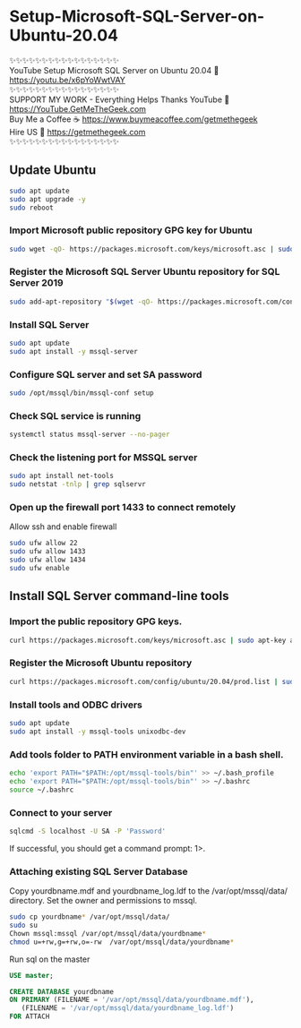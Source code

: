 # Setup-Microsoft-SQL-Server-on-Ubuntu-20.04
✨✨✨✨✨✨✨✨✨✨✨✨✨✨✨✨✨  
YouTube Setup Microsoft SQL Server on Ubuntu 20.04
🔗 <https://youtu.be/x6pYoWwtVAY>  
✨✨✨✨✨✨✨✨✨✨✨✨✨✨✨✨✨  
SUPPORT MY WORK - Everything Helps Thanks 
YouTube 🔗 <https://YouTube.GetMeTheGeek.com>  
Buy Me a Coffee ☕ <https://www.buymeacoffee.com/getmethegeek>  
Hire US 🔗 <https://getmethegeek.com>  
✨✨✨✨✨✨✨✨✨✨✨✨✨✨✨✨✨

## Update Ubuntu

```bash
sudo apt update
sudo apt upgrade -y
sudo reboot
```
###  Import Microsoft public repository GPG key for Ubuntu
```bash
sudo wget -qO- https://packages.microsoft.com/keys/microsoft.asc | sudo apt-key add -
```
### Register the Microsoft SQL Server Ubuntu repository for SQL Server 2019
```bash
sudo add-apt-repository "$(wget -qO- https://packages.microsoft.com/config/ubuntu/20.04/mssql-server-2019.list)"
```
### Install SQL Server
```bash
sudo apt update
sudo apt install -y mssql-server
```
### Configure SQL server and set SA password
```bash
sudo /opt/mssql/bin/mssql-conf setup
```
### Check SQL service is running
```bash
systemctl status mssql-server --no-pager
```
### Check the listening port for MSSQL server
```bash
sudo apt install net-tools
sudo netstat -tnlp | grep sqlservr
```
### Open up the firewall port 1433 to connect remotely
Allow ssh and enable firewall
```bash
sudo ufw allow 22
sudo ufw allow 1433
sudo ufw allow 1434
sudo ufw enable
```
## Install SQL Server command-line tools
### Import the public repository GPG keys.
```bash
curl https://packages.microsoft.com/keys/microsoft.asc | sudo apt-key add -
```
### Register the Microsoft Ubuntu repository
```bash
curl https://packages.microsoft.com/config/ubuntu/20.04/prod.list | sudo tee /etc/apt/sources.list.d/msprod.list
```
### Install tools and ODBC drivers
```bash
sudo apt update 
sudo apt install -y mssql-tools unixodbc-dev
```

### Add tools folder to PATH environment variable in a bash shell.
```bash
echo 'export PATH="$PATH:/opt/mssql-tools/bin"' >> ~/.bash_profile
echo 'export PATH="$PATH:/opt/mssql-tools/bin"' >> ~/.bashrc
source ~/.bashrc
```
### Connect to your server
```bash
sqlcmd -S localhost -U SA -P 'Password'
```
If successful, you should get a command prompt: 1>.

### Attaching existing SQL Server Database
Copy yourdbname.mdf and yourdbname_log.ldf to the /var/opt/mssql/data/ directory. Set the owner and permissions to mssql.
```bash
sudo cp yourdbname* /var/opt/mssql/data/
sudo su
Chown mssql:mssql /var/opt/mssql/data/yourdbname*
chmod u=+rw,g=+rw,o=-rw  /var/opt/mssql/data/yourdbname*
```
Run sql on the master

```sql
USE master;

CREATE DATABASE yourdbname 
ON PRIMARY (FILENAME = '/var/opt/mssql/data/yourdbname.mdf'),
   (FILENAME = '/var/opt/mssql/data/yourdbname_log.ldf') 
FOR ATTACH
```
